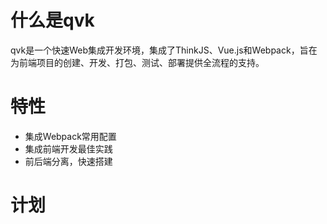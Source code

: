 # 什么是qvk

qvk是一个快速Web集成开发环境，集成了ThinkJS、Vue.js和Webpack，旨在为前端项目的创建、开发、打包、测试、部署提供全流程的支持。

# 特性

- 集成Webpack常用配置
- 集成前端开发最佳实践
- 前后端分离，快速搭建

# 计划

